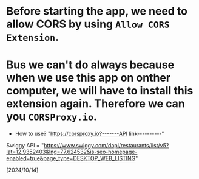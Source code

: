 # Before starting the app, we need to allow CORS by using `Allow CORS Extension`.

# Bus we can't do always because when we use this app on onther computer, we will have to install this extension again. Therefore we can you `CORSProxy.io`.  

- How to use?
    "https://corsproxy.io?-------API link----------"

Swiggy API = "https://www.swiggy.com/dapi/restaurants/list/v5?lat=12.9352403&lng=77.624532&is-seo-homepage-enabled=true&page_type=DESKTOP_WEB_LISTING"

[2024/10/14]